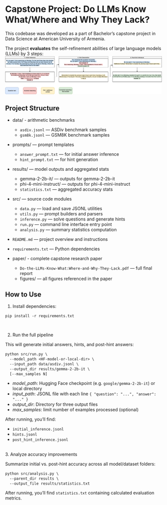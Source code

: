 # Capstone Project: Do LLMs Know What/Where and Why They Lack?

This codebase was developed as a part of Bachelor’s capstone project in Data Science at American University of Armenia.

The project **evaluates** the self-refinement abilities of large language models (LLMs) by 3 steps:
![LLM Self-Refinement Pipeline](paper/figures/llm_self_refinement_pipeline.drawio.png)


## Project Structure


  - data/ - arithmetic benchmarks
    - `asdiv.jsonl` — ASDiv benchmark samples  
    - `gsm8k.jsonl` — GSM8K benchmark samples  

  - prompts/ — prompt templates  
    - `answer_prompt.txt` — for initial answer inference  
    - `hint_prompt.txt` — for hint generation  

  - results/ — model outputs and aggregated stats  
    - gemma-2-2b-it/ — outputs for gemma-2-2b-it
    - phi-4-mini-instruct/ — outputs for phi-4-mini-instruct
    - `statistics.txt` — aggregated accuracy stats  

  - src/ — source code modules  
    - `data.py` — load and save JSONL utilities  
    - `utils.py` — prompt builders and parsers  
    - `inference.py` — solve questions and generate hints  
    - `run.py` — command line interface entry point  
    - `analysis.py` — summary statistics computation  

  - `README.md` — project overview and instructions 

  - `requirements.txt` — Python dependencies

  - paper/ - complete capstone research paper
    - `Do-the-LLMs-Know-What:Where-and-Why-They-Lack.pdf` — full final report
    - figures/ — all figures referenced in the paper


## How to Use

1. Install dependencies:

```
pip install -r requirements.txt
```
<br>

2. Run the full pipeline

This will generate initial answers, hints, and post-hint answers:

```
python src/run.py \
  --model_path <HF-model-or-local-dir> \
  --input_path data/asdiv.jsonl \
  --output_dir results/gemma-2-2b-it \
  [--max_samples N]
```

- *model_path*: Hugging Face checkpoint (e.g. `google/gemma-2-2b-it`) or local directory  
- *input_path*: JSONL file with each line `{ "question": "...", "answer": "..." }`  
- *output_dir*: Directory for three output files  
- *max_samples*: limit number of examples processed  (optional)

After running, you’ll find:

- `initial_inference.jsonl`  
- `hints.jsonl`  
- `post_hint_inference.jsonl`  
<br>
3. Analyze accuracy improvements

Summarize initial vs. post-hint accuracy across all model/dataset folders:

```
python src/analysis.py \
  --parent_dir results \
  --output_file results/statistics.txt
```

After running, you’ll find `statistics.txt` containing calculated evaluation metrics.
